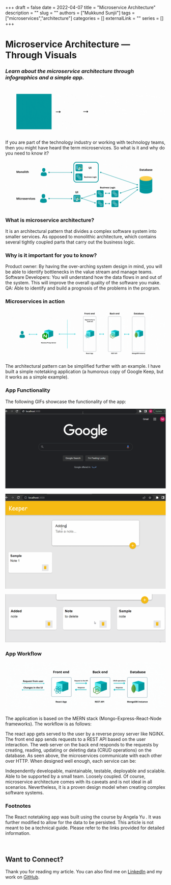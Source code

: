 +++ 
draft = false
date = 2022-04-07
title = "Microservice Architecture"
description = ""
slug = ""
authors = ["Mukkund Sunjii"]
tags = ["microservices","architecture"]
categories = []
externalLink = ""
series = []
+++
# Microservice Architecture — Through Visuals
### _Learn about the microservice architecture through infographics and a simple app._

![1.gif](images/1.gif)

If you are part of the technology industry or working with technology teams, then you might have heard the term microservices. So what is it and why do you need to know it?

![2.gif](images/2.gif)

### What is microservice architecture?
It is an architectural pattern that divides a complex software system into smaller services. As opposed to monolithic architecture, which contains several tightly coupled parts that carry out the business logic.

### Why is it important for you to know?
Product owner: By having the over-arching system design in mind, you will be able to identify bottlenecks in the value stream and manage teams.
Software Developers: You will understand how the data flows in and out of the system. This will improve the overall quality of the software you make.
QA: Able to identify and build a prognosis of the problems in the program.

### Microservices in action

![3.gif](images/3.gif)

The architectural pattern can be simplified further with an example. I have built a simple notetaking application (a humorous copy of Google Keep, but it works as a simple example).

### App Functionality
The following GIFs showcase the functionality of the app:

![4.gif](images/4.gif)

![5.gif](images/5.gif)

![6.gif](images/6.gif)

### App Workflow

![7.gif](images/7.gif)

The application is based on the MERN stack (Mongo-Express-React-Node frameworks). The workflow is as follows:

The react app gets served to the user by a reverse proxy server like NGINX.
The front end app sends requests to a REST API based on the user interaction.
The web server on the back end responds to the requests by creating, reading, updating or deleting data (CRUD operations) on the database.
As seen above, the microservices communicate with each other over HTTP. When designed well enough, each service can be:

Independently developable, maintainable, testable, deployable and scalable.
Able to be supported by a small team.
Loosely coupled.
Of course, microservice architecture comes with its caveats and is not ideal in all scenarios. Nevertheless, it is a proven design model when creating complex software systems.

### Footnotes
The React notetaking app was built using the course by 
Angela Yu
. It was further modified to allow for the data to be persisted.
This article is not meant to be a technical guide. Please refer to the links provided for detailed information.

<br>

## Want to Connect?

Thank you for reading my article. You can also find me on [LinkedIn](https://www.linkedin.com/in/mukkundsunjii/) and my work on [GitHub](https://github.com/mukkund1996).
